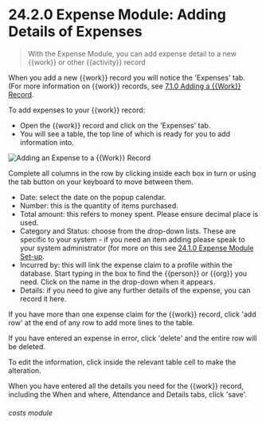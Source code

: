 # 24.2.0 Expense Module: Adding Details of Expenses

> With the Expense Module, you can add expense detail to a new {{work}} or other {{activity}} record



When you add a new {{work}} record you will notice the 'Expenses' tab. (For more information on {{work}} records, see [7.1.0  Adding a {{Work}} Record](/help/index/p/7.1.0).

To add expenses to your {{work}} record:
- Open the {{work}} record and click on the 'Expenses' tab.
- You will see a table, the top line of which is ready for you to add information into.

![Adding an Expense to a {{Work}} Record](24.2.0a.png) 

Complete all columns in the row by clicking inside each box in turn or using the tab button on your keyboard to move between them.
   - Date: select the date on the popup calendar.  
   - Number: this is the quantity of items purchased.
   - Total amount: this refers to money spent. Please ensure decimal place is used. 
   - Category and Status: choose from the drop-down lists. These are specific to your system - if you need an item adding please speak to your system administrator (for more on this see [24.1.0 Expense Module Set-up](/help/index/p/24.1.0).
   - Incurred by: this will link the expense claim to a profile within the database. Start typing in the box to find the {{person}} or {{org}} you need. Click on the name in the drop-down when it appears.
   - Details: if you need to give any further details of the expense, you can record it here.
   

If you have more than one expense claim for the {{work}} record, click 'add row' at the end of any row to add more lines to the table. 

If you have entered an expense in error, click 'delete' and the entire row will be deleted. 

To edit the information, click inside the relevant table cell to make the alteration.

When you have entered all the details you need for the {{work}} record, including the When and where, Attendance and Details tabs, click 'save'.  


###### costs module
